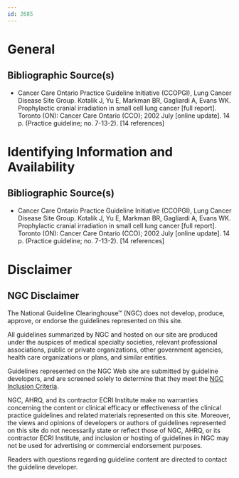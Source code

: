 ```yaml
---
id: 2685
---
```


# General

## Bibliographic Source(s)

- Cancer Care Ontario Practice Guideline Initiative (CCOPGI), Lung Cancer Disease Site Group. Kotalik J, Yu E, Markman BR, Gagliardi A, Evans WK. Prophylactic cranial irradiation in small cell lung cancer [full report]. Toronto (ON): Cancer Care Ontario (CCO); 2002 July [online update]. 14 p. (Practice guideline; no. 7-13-2). [14 references]

# Identifying Information and Availability

## Bibliographic Source(s)

- Cancer Care Ontario Practice Guideline Initiative (CCOPGI), Lung Cancer Disease Site Group. Kotalik J, Yu E, Markman BR, Gagliardi A, Evans WK. Prophylactic cranial irradiation in small cell lung cancer [full report]. Toronto (ON): Cancer Care Ontario (CCO); 2002 July [online update]. 14 p. (Practice guideline; no. 7-13-2). [14 references]

# Disclaimer

## NGC Disclaimer

The National Guideline Clearinghouse™ (NGC) does not develop, produce, approve, or endorse the guidelines represented on this site.

All guidelines summarized by NGC and hosted on our site are produced under the auspices of medical specialty societies, relevant professional associations, public or private organizations, other government agencies, health care organizations or plans, and similar entities.

Guidelines represented on the NGC Web site are submitted by guideline developers, and are screened solely to determine that they meet the [NGC Inclusion Criteria](/help-and-about/summaries/inclusion-criteria).

NGC, AHRQ, and its contractor ECRI Institute make no warranties concerning the content or clinical efficacy or effectiveness of the clinical practice guidelines and related materials represented on this site. Moreover, the views and opinions of developers or authors of guidelines represented on this site do not necessarily state or reflect those of NGC, AHRQ, or its contractor ECRI Institute, and inclusion or hosting of guidelines in NGC may not be used for advertising or commercial endorsement purposes.

Readers with questions regarding guideline content are directed to contact the guideline developer.


